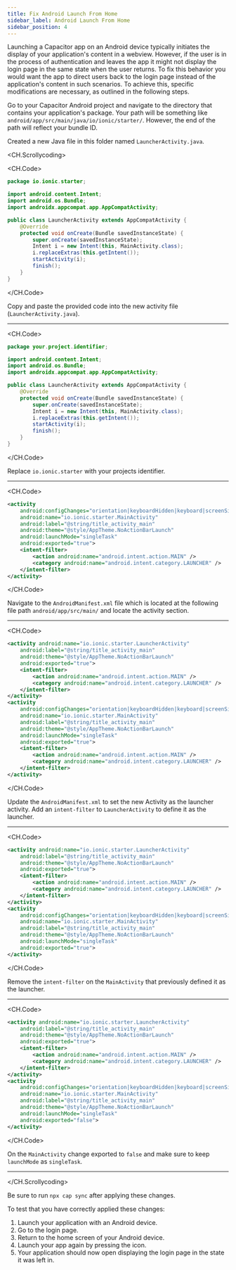 ```yaml
---
title: Fix Android Launch From Home
sidebar_label: Android Launch From Home
sidebar_position: 4
---
```


Launching a Capacitor app on an Android device typically initiates the display of your application's content in a webview. However, if the user is in the process of authentication and leaves the app it might not display the login page in the same state when the user returns. To fix this behavior you would want the app to direct users back to the login page instead of the application's content in such scenarios. To achieve this, specific modifications are necessary, as outlined in the following steps.

Go to your Capacitor Android project and navigate to the directory that contains your application's package. Your path will be something like `android/app/src/main/java/io/ionic/starter/`. However, the end of the path will reflect your bundle ID.

Created a new Java file in this folder named `LauncherActivity.java`.

<CH.Scrollycoding>

<CH.Code>

```java LauncherActivity.java
package io.ionic.starter;

import android.content.Intent;
import android.os.Bundle;
import androidx.appcompat.app.AppCompatActivity;

public class LauncherActivity extends AppCompatActivity {
    @Override
    protected void onCreate(Bundle savedInstanceState) {
        super.onCreate(savedInstanceState);
        Intent i = new Intent(this, MainActivity.class);
        i.replaceExtras(this.getIntent());
        startActivity(i);
        finish();
    }
}
```

</CH.Code>

Copy and paste the provided code into the new activity file (`LauncherActivity.java`).

---

<CH.Code>

```java LauncherActivity.java
package your.project.identifier;

import android.content.Intent;
import android.os.Bundle;
import androidx.appcompat.app.AppCompatActivity;

public class LauncherActivity extends AppCompatActivity {
    @Override
    protected void onCreate(Bundle savedInstanceState) {
        super.onCreate(savedInstanceState);
        Intent i = new Intent(this, MainActivity.class);
        i.replaceExtras(this.getIntent());
        startActivity(i);
        finish();
    }
}
```

</CH.Code>

Replace `io.ionic.starter` with your projects identifier.

---

<CH.Code>

```xml AndroidManifest.xml
<activity
    android:configChanges="orientation|keyboardHidden|keyboard|screenSize|locale|smallestScreenSize|screenLayout|uiMode"
    android:name="io.ionic.starter.MainActivity"
    android:label="@string/title_activity_main"
    android:theme="@style/AppTheme.NoActionBarLaunch"
    android:launchMode="singleTask"
    android:exported="true">
    <intent-filter>
        <action android:name="android.intent.action.MAIN" />
        <category android:name="android.intent.category.LAUNCHER" />
    </intent-filter>
</activity>
```

</CH.Code>

Navigate to the `AndroidManifest.xml` file which is located at the following file path `android/app/src/main/` and locate the activity section.

---

<CH.Code>

```xml AndroidManifest.xml
<activity android:name="io.ionic.starter.LauncherActivity"
    android:label="@string/title_activity_main"
    android:theme="@style/AppTheme.NoActionBarLaunch"
    android:exported="true">
    <intent-filter>
        <action android:name="android.intent.action.MAIN" />
        <category android:name="android.intent.category.LAUNCHER" />
    </intent-filter>
</activity>
<activity
    android:configChanges="orientation|keyboardHidden|keyboard|screenSize|locale|smallestScreenSize|screenLayout|uiMode"
    android:name="io.ionic.starter.MainActivity"
    android:label="@string/title_activity_main"
    android:theme="@style/AppTheme.NoActionBarLaunch"
    android:launchMode="singleTask"
    android:exported="true">
    <intent-filter>
        <action android:name="android.intent.action.MAIN" />
        <category android:name="android.intent.category.LAUNCHER" />
    </intent-filter>
</activity>
```

</CH.Code>

Update the `AndroidManifest.xml` to set the new Activity as the launcher activity. Add an `intent-filter` to `LauncherActivity` to define it as the launcher.

---

<CH.Code>

```xml AndroidManifest.xml
<activity android:name="io.ionic.starter.LauncherActivity"
    android:label="@string/title_activity_main"
    android:theme="@style/AppTheme.NoActionBarLaunch"
    android:exported="true">
    <intent-filter>
        <action android:name="android.intent.action.MAIN" />
        <category android:name="android.intent.category.LAUNCHER" />
    </intent-filter>
</activity>
<activity
    android:configChanges="orientation|keyboardHidden|keyboard|screenSize|locale|smallestScreenSize|screenLayout|uiMode"
    android:name="io.ionic.starter.MainActivity"
    android:label="@string/title_activity_main"
    android:theme="@style/AppTheme.NoActionBarLaunch"
    android:launchMode="singleTask"
    android:exported="true">
</activity>
```

</CH.Code>

Remove the `intent-filter` on the `MainActivity` that previously defined it as the launcher.

---

<CH.Code>

```xml AndroidManifest.xml
<activity android:name="io.ionic.starter.LauncherActivity"
    android:label="@string/title_activity_main"
    android:theme="@style/AppTheme.NoActionBarLaunch"
    android:exported="true">
    <intent-filter>
        <action android:name="android.intent.action.MAIN" />
        <category android:name="android.intent.category.LAUNCHER" />
    </intent-filter>
</activity>
<activity
    android:configChanges="orientation|keyboardHidden|keyboard|screenSize|locale|smallestScreenSize|screenLayout|uiMode"
    android:name="io.ionic.starter.MainActivity"
    android:label="@string/title_activity_main"
    android:theme="@style/AppTheme.NoActionBarLaunch"
    android:launchMode="singleTask"
    android:exported="false">
</activity>
```

</CH.Code>

On the `MainActivity` change exported to `false` and make sure to keep `launchMode` as `singleTask`.

---


</CH.Scrollycoding>

Be sure to run `npx cap sync` after applying these changes.

To test that you have correctly applied these changes:
1) Launch your application with an Android device.
2) Go to the login page.
3) Return to the home screen of your Android device.
4) Launch your app again by pressing the icon.
5) Your application should now open displaying the login page in the state it was left in.